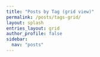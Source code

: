 ```yaml
---
title: "Posts by Tag (grid view)"
permalink: /posts/tags-grid/
layout: splash
entries_layout: grid
author_profile: false
sidebar:
  nav: "posts"
---
```

